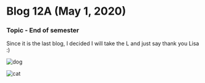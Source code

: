 # Blog 12A (May 1, 2020)

### Topic - End of semester

Since it is the last blog, I decided I will take the L and just say thank you Lisa :)

![dog](https://31.media.tumblr.com/db7a42027abff652563a0f4ee7fdd329/tumblr_nab20dKHDs1qz581wo5_r1_500.gif)

![cat](https://media.tenor.com/images/eff22afc2220e9df92a7aa2f53948f9f/tenor.gif)

